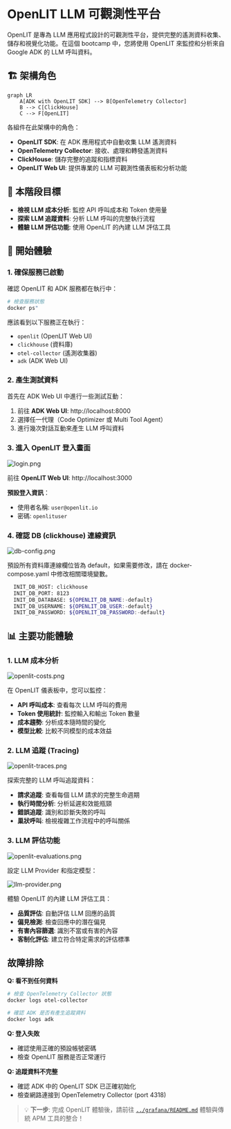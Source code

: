 # OpenLIT  LLM 可觀測性平台

OpenLIT 是專為 LLM 應用程式設計的可觀測性平台，提供完整的遙測資料收集、儲存和視覺化功能。在這個 bootcamp 中，您將使用 OpenLIT 來監控和分析來自 Google ADK 的 LLM 呼叫資料。

## 🏗️ 架構角色

```mermaid
graph LR
    A[ADK with OpenLIT SDK] --> B[OpenTelemetry Collector]
    B --> C[ClickHouse]
    C --> F[OpenLIT]
```

各組件在此架構中的角色：
- **OpenLIT SDK**: 在 ADK 應用程式中自動收集 LLM 遙測資料
- **OpenTelemetry Collector**: 接收、處理和轉發遙測資料
- **ClickHouse**: 儲存完整的追蹤和指標資料
- **OpenLIT Web UI**: 提供專業的 LLM 可觀測性儀表板和分析功能

## 🎯 本階段目標

- **檢視 LLM 成本分析**: 監控 API 呼叫成本和 Token 使用量
- **探索 LLM 追蹤資料**: 分析 LLM 呼叫的完整執行流程
- **體驗 LLM 評估功能**: 使用 OpenLIT 的內建 LLM 評估工具

## 🚀 開始體驗

### 1. 確保服務已啟動

確認 OpenLIT 和 ADK 服務都在執行中：

```bash
# 檢查服務狀態
docker ps"
```

應該看到以下服務正在執行：
- `openlit` (OpenLIT Web UI)
- `clickhouse` (資料庫)
- `otel-collector` (遙測收集器)
- `adk` (ADK Web UI)

### 2. 產生測試資料

首先在 ADK Web UI 中進行一些測試互動：

1. 前往 **ADK Web UI**: http://localhost:8000
2. 選擇任一代理（Code Optimizer 或 Multi Tool Agent）
3. 進行幾次對話互動來產生 LLM 呼叫資料

### 3. 進入 OpenLIT 登入畫面

![login.png](./images/login.png)

前往 **OpenLIT Web UI**: http://localhost:3000

**預設登入資訊**：
- 使用者名稱: `user@openlit.io`
- 密碼: `openlituser`

### 4. 確認 DB (clickhouse) 連線資訊

![db-config.png](./images/db-config.png)

預設所有資料庫連線欄位皆為 default，如果需要修改，請在 docker-compose.yaml 中修改相關環境變數。
 ```bash
   INIT_DB_HOST: clickhouse
   INIT_DB_PORT: 8123
   INIT_DB_DATABASE: ${OPENLIT_DB_NAME:-default}
   INIT_DB_USERNAME: ${OPENLIT_DB_USER:-default}
   INIT_DB_PASSWORD: ${OPENLIT_DB_PASSWORD:-default}
```
   
## 📊 主要功能體驗

### 1. LLM 成本分析

![openlit-costs.png](./images/openlit-costs.png)

在 OpenLIT 儀表板中，您可以監控：

- **API 呼叫成本**: 查看每次 LLM 呼叫的費用
- **Token 使用統計**: 監控輸入和輸出 Token 數量
- **成本趨勢**: 分析成本隨時間的變化
- **模型比較**: 比較不同模型的成本效益

### 2. LLM 追蹤 (Tracing)

![openlit-traces.png](./images/openlit-traces.png)

探索完整的 LLM 呼叫追蹤資料：

- **請求追蹤**: 查看每個 LLM 請求的完整生命週期
- **執行時間分析**: 分析延遲和效能瓶頸
- **錯誤追蹤**: 識別和診斷失敗的呼叫
- **巢狀呼叫**: 檢視複雜工作流程中的呼叫關係

### 3. LLM 評估功能

![openlit-evaluations.png](./images/openlit-evaluations.png)

設定 LLM Provider 和指定模型：

![llm-provider.png](./images/llm-provider.png)

體驗 OpenLIT 的內建 LLM 評估工具：

- **品質評估**: 自動評估 LLM 回應的品質
- **偏見檢測**: 檢查回應中的潛在偏見
- **有害內容篩選**: 識別不當或有害的內容
- **客制化評估**: 建立符合特定需求的評估標準

## 故障排除

**Q: 看不到任何資料**
```bash
# 檢查 OpenTelemetry Collector 狀態
docker logs otel-collector

# 確認 ADK 是否有產生追蹤資料
docker logs adk
```

**Q: 登入失敗**
- 確認使用正確的預設帳號密碼
- 檢查 OpenLIT 服務是否正常運行

**Q: 追蹤資料不完整**
- 確認 ADK 中的 OpenLIT SDK 已正確初始化
- 檢查網路連接到 OpenTelemetry Collector (port 4318)

> 💡 **下一步**: 完成 OpenLIT 體驗後，請前往 [`../grafana/README.md`](../grafana/README.md) 體驗與傳統 APM 工具的整合！

